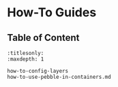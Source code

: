 # How-To Guides

## Table of Content

```{toctree}
:titlesonly:
:maxdepth: 1

how-to-config-layers
how-to-use-pebble-in-containers.md
```
